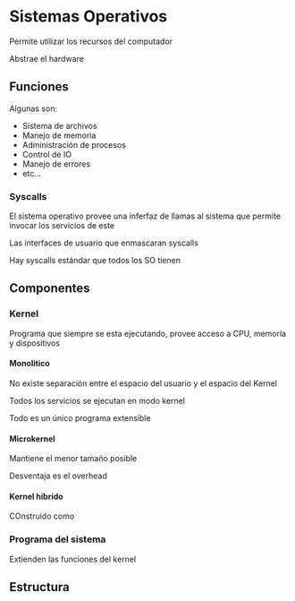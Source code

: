 # Sistemas Operativos
Permite utilizar los recursos del computador

Abstrae el hardware

## Funciones
Algunas son:
- Sistema de archivos
- Manejo de memoria
- Administración de procesos
- Control de IO
- Manejo de errores
- etc...

### Syscalls
El sistema operativo provee una inferfaz de llamas al sistema que permite invocar los servicios de este

Las interfaces de usuario que enmascaran syscalls

Hay syscalls estándar que todos los SO tienen


## Componentes

### Kernel
Programa que siempre se esta ejecutando, provee acceso a CPU, memoria y dispositivos
#### Monolitico
No existe separación entre el espacio del usuario y el espacio del Kernel

Todos los servicios se ejecutan en modo kernel

Todo es un único programa extensible

#### Microkernel
Mantiene el menor tamaño posible

Desventaja es el overhead

#### Kernel híbrido
COnstruido como

### Programa del sistema
Extienden las funciones del kernel

## Estructura

